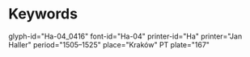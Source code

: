 # Keywords
glyph-id="Ha-04_0416"
font-id="Ha-04"
printer-id="Ha"
printer="Jan Haller"
period="1505–1525"
place="Kraków"
PT plate="167"
